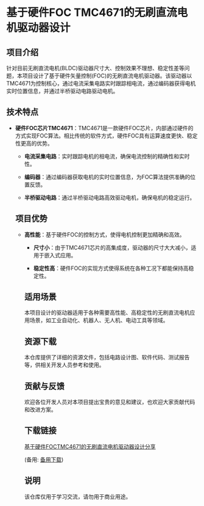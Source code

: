 # 基于硬件FOC TMC4671的无刷直流电机驱动器设计

## 项目介绍

针对目前无刷直流电机(BLDC)驱动器尺寸大、控制效果不理想、稳定性差等问题，本项目设计了基于硬件矢量控制(FOC)的无刷直流电机驱动器。该驱动器以TMC4671为控制核心，通过电流采集电路实时跟踪相电流，通过编码器获得电机实时位置信息，并通过半桥驱动电路驱动电机。

## 技术特点

- **硬件FOC芯片TMC4671**：TMC4671是一款硬件FOC芯片，内部通过硬件的方式实现FOC算法。相比传统的软件方式，硬件FOC具有运算速度更快、稳定性更高的优势。

  - **电流采集电路**：实时跟踪电机的相电流，确保电流控制的精确性和实时性。

  - **编码器**：通过编码器获取电机的实时位置信息，为FOC算法提供准确的位置反馈。

  - **半桥驱动电路**：通过半桥驱动电路高效驱动电机，确保电机的稳定运行。

  ## 项目优势

  - **高性能**：基于硬件FOC的控制方式，使得电机控制更加精确和高效。

    - **尺寸小**：由于TMC4671芯片的高集成度，驱动器的尺寸大大减小，适用于嵌入式应用。

    - **稳定性高**：硬件FOC的实现方式使得系统在各种工况下都能保持高稳定性。

    ## 适用场景

    本项目设计的驱动器适用于各种需要高性能、高稳定性的无刷直流电机应用场景，如工业自动化、机器人、无人机、电动工具等领域。

    ## 资源下载

    本仓库提供了详细的资源文件，包括电路设计图、软件代码、测试报告等，供相关开发人员参考和使用。

    ## 贡献与反馈

    欢迎各位开发人员对本项目提出宝贵的意见和建议，也欢迎大家贡献代码和改进方案。

    ## 下载链接
    [基于硬件FOCTMC4671的无刷直流电机驱动器设计分享](https://pan.quark.cn/s/8999be07d55e) 

    (备用: [备用下载](https://pan.baidu.com/s/1sW120rDfrxPtOTtDoKjcIw?pwd=1234))

    ## 说明

    该仓库仅用于学习交流，请勿用于商业用途。
